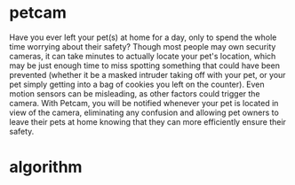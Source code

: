 # petcam
Have you ever left your pet(s) at home for a day, only to spend the whole time worrying about their safety? Though most people may own security cameras, it can take minutes to actually locate your pet's location, which may be just enough time to miss spotting something that could have been prevented (whether it be a masked intruder taking off with your pet, or your pet simply getting into a bag of cookies you left on the counter). Even motion sensors can be misleading, as other factors could trigger the camera. With Petcam, you will be notified whenever your pet is located in view of the camera, eliminating any confusion and allowing pet owners to leave their pets at home knowing that they can more efficiently ensure their safety.

# algorithm
